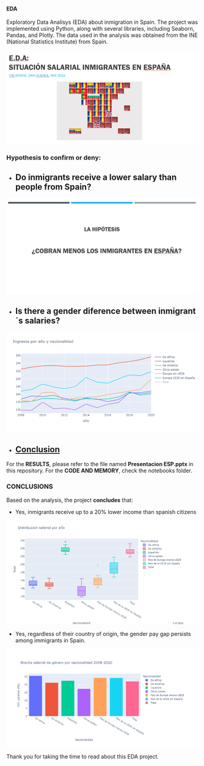 #### EDA

Exploratory Data Analisys (EDA) about inmigration in Spain. The project was implemented using Python, along with several libraries, including Seaborn, Pandas, and Plotly. The data used in the analysis was obtained from the INE (National Statistics Institute) from Spain.

![Portada](utils/Front%20page.png)
### Hypothesis to confirm or deny:

- ## Do inmigrants receive a lower salary than people from Spain?

![hipotesis](utils/Hipotesis.png)

- ## Is there a gender diference between inmigrant´s salaries?

![hipotesis_brecha](utils/Ditribucion%20salarial.png)

- ## [Conclusion](#CONCLUSIONS)


For the **RESULTS**, please refer to the file named **Presentacion ESP.pptx** in this repository.
For the **CODE AND MEMORY**, check the notebooks folder.



### CONCLUSIONS 


Based on the analysis, the project **concludes** that:

+ Yes, inmigrants receive up to a 20% lower income than spanish citizens

![salarios-graph](utils/porcentaje_evolucion.png)

+ Yes, regardless of their country of origin, the gender pay gap persists among immigrants in Spain.

![brecha-genero](utils/Brecha%20genero.png)


Thank you for taking the time to read about this EDA project.


